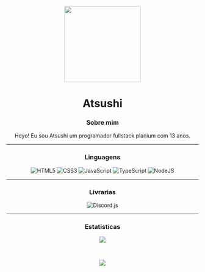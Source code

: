 <p align="center">
  <img src="https://cdn.glitch.com/eee4f430-9a8b-4d56-b461-96c75e6db402%2Fimage-removebg-preview(1).png?v=1612131826385" width="200"/>
</p>

<h1 align="center">Atsushi</h1>

<h3 align="center">Sobre mim</h3>

<p align="center">Heyo! Eu sou Atsushi um programador fullstack planium com 13 anos.</p>

<hr />

<h3 align="center">Linguagens</h3>

<p align="center">
<img src="https://img.shields.io/badge/HTML5-FA580C" alt="HTML5" />
<img src="https://img.shields.io/badge/CSS3-173FF2" alt="CSS3" />
<img src="https://img.shields.io/badge/JavaScript-ffc742" alt="JavaScript" />
<img src="https://img.shields.io/badge/TypeScript-1C7FEA" alt="TypeScript" />
<img src="https://img.shields.io/badge/NodeJS-83CD29" alt="NodeJS" /> 
</p>
<hr />

<h3 align="center">Livrarias</h3>

<p align="center">
<img src="https://img.shields.io/static/v1?label=&message=Discord.js&color=blue" alt="Discord.js"/>
</p>

<hr />

<h3 align="center">Estatistícas</h3>

<p align="center">
  <img src="https://github-readme-stats.vercel.app/api?username=dev-atsushi&show_icons=true&theme=dracula" />
</p>

<br />

<p align="center">
  <img src="https://github-readme-stats.vercel.app/api/top-langs/?username=dev-atsushi&layout=compact" />
</p>
